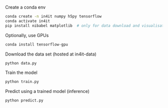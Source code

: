 

Create a conda env
```bash
conda create -n in4it numpy h5py tensorflow
conda activate in4it
pip install nibabel matplotlib  # only for data download and visualisation
```

Optionally, use GPUs
```bash
conda install tensorflow-gpu
```

Download the data set (hosted at in4it-data)
```bash
python data.py
```

Train the model
```bash
python train.py
```

Predict using a trained model (inference)
```bash
python predict.py
```
